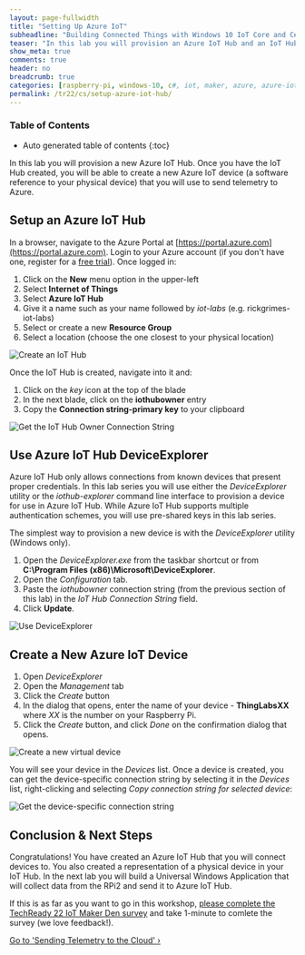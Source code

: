 ```yaml
---
layout: page-fullwidth
title: "Setting Up Azure IoT"
subheadline: "Building Connected Things with Windows 10 IoT Core and C#"
teaser: "In this lab you will provision an Azure IoT Hub and an IoT Hub device."
show_meta: true
comments: true
header: no
breadcrumb: true
categories: [raspberry-pi, windows-10, c#, iot, maker, azure, azure-iot-hub]
permalink: /tr22/cs/setup-azure-iot-hub/
---
```

### Table of Contents
*  Auto generated table of contents
{:toc}

In this lab you will provision a new Azure IoT Hub. Once you have the IoT Hub created, you will be able to create a new Azure IoT device (a software reference to your physical device) that you will use to send telemetry to Azure.

## Setup an Azure IoT Hub
In a browser, navigate to the Azure Portal at [https://portal.azure.com](https://portal.azure.com). Login to your Azure account (if you don't have one, register for a [free trial](https://azure.microsoft.com/en-us/pricing/free-trial/)). Once logged in:

1. Click on the __New__ menu option in the upper-left
2. Select __Internet of Things__
3. Select __Azure IoT Hub__
4. Give it a name such as your name followed by _iot-labs_ (e.g. rickgrimes-iot-labs)
5. Select or create a new __Resource Group__
6. Select a location (choose the one closest to your physical location)

![Create an IoT Hub](/images/rpi2/rpi2_New-IoT-Hub.png)
  
Once the IoT Hub is created, navigate into it and:

1. Click on the _key_ icon at the top of the blade
2. In the next blade, click on the __iothubowner__ entry
3. Copy the __Connection string-primary key__ to your clipboard

![Get the IoT Hub Owner Connection String](/images/rpi2/rpi2_AzureIoTConnectionString.png)

## Use Azure IoT Hub DeviceExplorer
Azure IoT Hub only allows connections from known devices that present proper credentials. In this lab series you will use either the _DeviceExplorer_ utility or the _iothub-explorer_ command line interface to provision a device for use in Azure IoT Hub. While Azure IoT Hub supports multiple authentication schemes, you will use pre-shared keys in this lab series.

The simplest way to provision a new device is with the _DeviceExplorer_ utility (Windows only). 

1. Open the _DeviceExplorer.exe_ from the taskbar shortcut or from __C:\Program Files (x86)\Microsoft\DeviceExplorer__. 
2. Open the _Configuration_ tab.
3. Paste the _iothubowner_ connection string (from the previous section of this lab) in the _IoT Hub Connection String_ field.
4. Click __Update__.

![Use DeviceExplorer](/images/rpi2/rpi2_deviceexplorer01.png)

## Create a New Azure IoT Device

1. Open _DeviceExplorer_ 
2. Open the _Management_ tab
3. Click the _Create_ button
4. In the dialog that opens, enter the name of your device - __ThingLabsXX__ where _XX_ is the number on your Raspberry Pi.
5. Click the _Create_ button, and click _Done_ on the confirmation dialog that opens.

![Create a new virtual device](/images/rpi2/rpi2_deviceexplorer02.png) 

You will see your device in the _Devices_ list. Once a device is created, you can get the device-specific connection string by selecting it in the _Devices_ list, right-clicking and selecting _Copy connection string for selected device_:

![Get the device-specific connection string](/images/rpi2/rpi2_deviceexplorer03.png) 

## Conclusion &amp; Next Steps
Congratulations! You have created an Azure IoT Hub that you will connect devices to. You also created a representation of a physical device in your IoT Hub. In the next lab you will build a Universal Windows Application that will collect data from the RPi2 and send it to Azure IoT Hub.

If this is as far as you want to go in this workshop, [please complete the TechReady 22 IoT Maker Den survey](https://www.surveymonkey.com/r/G72GWH7) and take 1-minute to comlete the survey (we love feedback!).

<a class="radius button small" href="{{ site.url }}/tr22/cs/sending-telemetry/">Go to 'Sending Telemetry to the Cloud' ›</a>

[deviceexplorer]: https://github.com/Azure/azure-iot-sdks/blob/master/tools/DeviceExplorer/doc/how_to_use_device_explorer.md
[nextlab]: /tr22/cs/sending-telemetry/